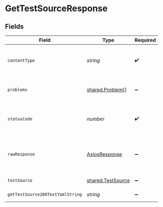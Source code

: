 # GetTestSourceResponse


## Fields

| Field                                                   | Type                                                    | Required                                                | Description                                             |
| ------------------------------------------------------- | ------------------------------------------------------- | ------------------------------------------------------- | ------------------------------------------------------- |
| `contentType`                                           | *string*                                                | :heavy_check_mark:                                      | HTTP response content type for this operation           |
| `problems`                                              | [shared.Problem](../../models/shared/problem.md)[]      | :heavy_minus_sign:                                      | problem with input for CRD generation                   |
| `statusCode`                                            | *number*                                                | :heavy_check_mark:                                      | HTTP response status code for this operation            |
| `rawResponse`                                           | [AxiosResponse](https://axios-http.com/docs/res_schema) | :heavy_minus_sign:                                      | Raw HTTP response; suitable for custom response parsing |
| `testSource`                                            | [shared.TestSource](../../models/shared/testsource.md)  | :heavy_minus_sign:                                      | successful operation                                    |
| `getTestSource200TextYamlString`                        | *string*                                                | :heavy_minus_sign:                                      | successful operation                                    |